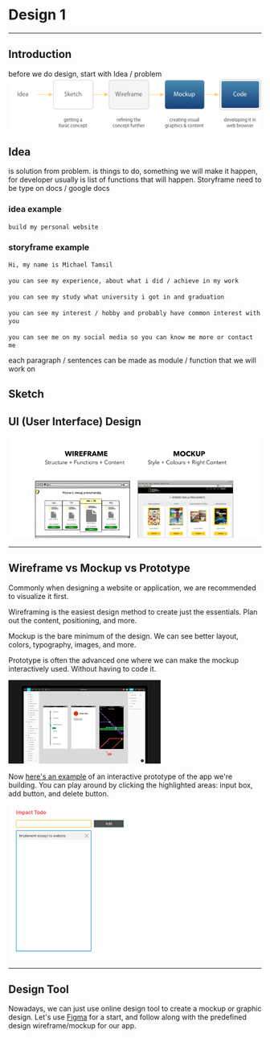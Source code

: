 # Design 1

---

## Introduction

before we do design, start with Idea / problem
![](./assets/idea-sketch-wireframe-mockup-code.png)

## Idea

is solution from problem.
is things to do, something we will make it happen, for developer usually is list of functions that will happen. Storyframe need to be type on docs / google docs 

### idea example

```
build my personal website
```

### storyframe example

```
Hi, my name is Michael Tamsil 

you can see my experience, about what i did / achieve in my work

you can see my study what university i got in and graduation 

you can see my interest / hobby and probably have common interest with you

you can see me on my social media so you can know me more or contact me
```

each paragraph / sentences can be made as module / function that we will work on

## Sketch






## UI (User Interface) Design

![](./assets/wireframe-mockup.png)

---

## Wireframe vs Mockup vs Prototype

Commonly when designing a website or application, we are recommended to visualize it first.

Wireframing is the easiest design method to create just the essentials. Plan out the content, positioning, and more.

Mockup is the bare minimum of the design. We can see better layout, colors, typography, images, and more.

Prototype is often the advanced one where we can make the mockup interactively used. Without having to code it.

![](./assets/figma.png)

Now [here's an example](https://www.figma.com/proto/ID5EGTB6c4ARMn2CwfRe3AL1/Mockup-v1) of an interactive prototype of the app we're building. You can play around by clicking the highlighted areas: input box, add button, and delete button.

[![](./assets/impactodo.png)](https://www.figma.com/proto/ID5EGTB6c4ARMn2CwfRe3AL1/Mockup-v1)

---

## Design Tool

Nowadays, we can just use online design tool to create a mockup or graphic design. Let's use [Figma](https://figma.com) for a start, and follow along with the predefined design wireframe/mockup for our app.
